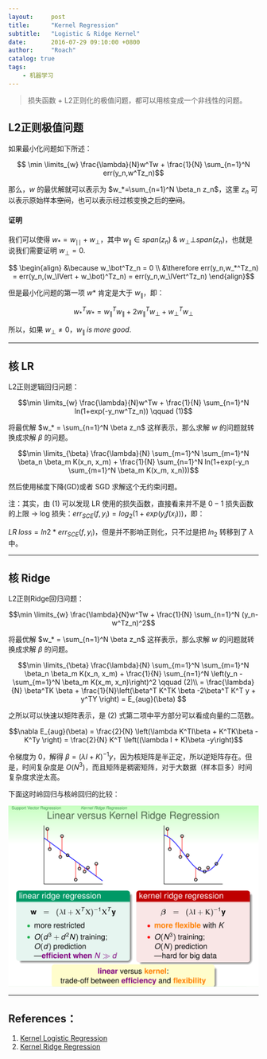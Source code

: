 ```yaml
---
layout:     post
title:      "Kernel Regression"
subtitle:   "Logistic & Ridge Kernel" 
date:       2016-07-29 09:10:00 +0800
author:     "Roach"
catalog: true
tags:
    - 机器学习
---
```


> 损失函数 + L2正则化的极值问题，都可以用核变成一个非线性的问题。

## L2正则极值问题

如果最小化问题如下所述：

$$ \min \limits_{w} \frac{\lambda}{N}w^Tw + \frac{1}{N}  \sum_{n=1}^N err(y_n,w^Tz_n)$$

那么，$w$ 的最优解就可以表示为 $w_*=\sum_{n=1}^N \beta_n z_n$，这里 $z_n$ 可以表示原始样本~~空间~~，也可以表示经过核变换之后的~~空间~~。

#### 证明

我们可以使得 $w_* = w_{\mid\mid}+w_{\bot}$，其中 $w_{\lVert}\in span(z_n)$ & $w_{\bot} \bot span(z_n)$，也就是说我们需要证明 $w_\bot = 0$.

$$
\begin{align}
&\because w_\bot^Tz_n = 0 \\
&\therefore err(y_n,w_*^Tz_n) = err(y_n,(w_\lVert + w_\bot)^Tz_n) = err(y_n,w_\lVert^Tz_n)
\end{align}$$

但是最小化问题的第一项 $w*$ 肯定是大于 $w_\lVert$，即：

$$w_*^Tw_*=w_\lVert^Tw_\lVert+2w_\lVert^Tw_\bot+w_\bot^Tw_\bot$$

所以，如果 $w_\bot \neq 0$，$w_\lVert \; is \; more \; good.$

---

## 核 LR

L2正则逻辑回归问题：

$$\min \limits_{w} \frac{\lambda}{N}w^Tw + \frac{1}{N} \sum_{n=1}^N ln(1+exp(-y_nw^Tz_n)) \qquad (1)$$

将最优解 $w_* = \sum_{n=1}^N \beta z_n$ 这样表示，那么求解 $w$ 的问题就转换成求解 $\beta$ 的问题。

$$\min \limits_{\beta} \frac{\lambda}{N} \sum_{m=1}^N \sum_{m=1}^N \beta_n \beta_m K(x_n, x_m) + \frac{1}{N} \sum_{n=1}^N ln(1+exp(-y_n \sum_{m=1}^N \beta_m K(x_m, x_n)))$$

然后使用梯度下降(GD)或者 SGD 求解这个无约束问题。

注：其实，由 (1) 可以发现 LR 使用的损失函数，直接看来并不是 $0-1$ 损失函数的上限 -> log 损失：$err_{SCE}(f,y_i)=log_2(1+exp(y_if(x_i)))$，即：

$LR \;loss = ln2*err_{SCE}(f,y_i)$，但是并不影响正则化，只不过是把 $ln_2$ 转移到了 $\lambda$ 中。

---

## 核 Ridge

L2正则Ridge回归问题：

$$\min \limits_{w} \frac{\lambda}{N}w^Tw + \frac{1}{N} \sum_{n=1}^N (y_n-w^Tz_n)^2$$

将最优解 $w_* = \sum_{n=1}^N \beta z_n$ 这样表示，那么求解 $w$ 的问题就转换成求解 $\beta$ 的问题。

$$\min \limits_{\beta} \frac{\lambda}{N} \sum_{m=1}^N \sum_{m=1}^N \beta_n \beta_m K(x_n, x_m) + \frac{1}{N} \sum_{n=1}^N \left(y_n - \sum_{m=1}^N \beta_m K(x_m, x_n)\right)^2 \qquad (2)\\
= \frac{\lambda}{N} \beta^TK \beta + \frac{1}{N}\left(\beta^T K^TK \beta -2\beta^T K^T y + y^TY \right) = E_{aug}(\beta)
$$

之所以可以快速以矩阵表示，是 $(2)$ 式第二项中平方部分可以看成向量的二范数。

$$\nabla E_{aug}(\beta) = \frac{2}{N} \left(\lambda K^TI\beta + K^TK\beta - K^Ty \right) = \frac{2}{N} K^T \left((\lambda I + K)\beta -y\right)$$

令梯度为 $0$，解得 $\beta = (\lambda I + K)^{-1}y$，因为核矩阵是半正定，所以逆矩阵存在。但是，时间复杂度是 $O(N^3)$，而且矩阵是稠密矩阵，对于大数据（样本巨多）时间复杂度求逆太高。

下面这时岭回归与核岭回归的比较：

![ridge_regression](/img/machinelearning/ridge_regression.png)

---

## References：

1. [Kernel Logistic Regression](https://www.youtube.com/watch?v=AbaIkcQUQuo&index=21&list=PLXVfgk9fNX2IQOYPmqjqWsNUFl2kpk1U2)
2. [Kernel Ridge Regression](https://www.youtube.com/watch?v=5uUob0VX83Y&list=PLXVfgk9fNX2IQOYPmqjqWsNUFl2kpk1U2&index=22)